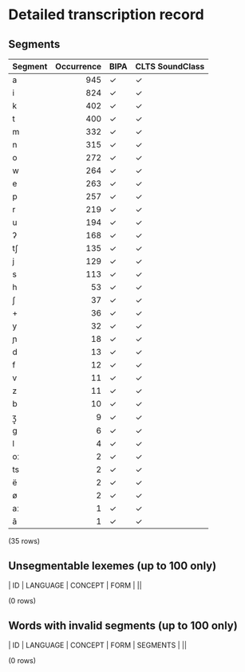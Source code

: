 
# Detailed transcription record

## Segments

| Segment | Occurrence | BIPA | CLTS SoundClass |
|:----------|-------------:|:-------|:------------------|
| a | 945 | ✓ | ✓ |
| i | 824 | ✓ | ✓ |
| k | 402 | ✓ | ✓ |
| t | 400 | ✓ | ✓ |
| m | 332 | ✓ | ✓ |
| n | 315 | ✓ | ✓ |
| o | 272 | ✓ | ✓ |
| w | 264 | ✓ | ✓ |
| e | 263 | ✓ | ✓ |
| p | 257 | ✓ | ✓ |
| r | 219 | ✓ | ✓ |
| u | 194 | ✓ | ✓ |
| ʔ | 168 | ✓ | ✓ |
| tʃ | 135 | ✓ | ✓ |
| j | 129 | ✓ | ✓ |
| s | 113 | ✓ | ✓ |
| h | 53 | ✓ | ✓ |
| ʃ | 37 | ✓ | ✓ |
| + | 36 | ✓ | ✓ |
| y | 32 | ✓ | ✓ |
| ɲ | 18 | ✓ | ✓ |
| d | 13 | ✓ | ✓ |
| f | 12 | ✓ | ✓ |
| v | 11 | ✓ | ✓ |
| z | 11 | ✓ | ✓ |
| b | 10 | ✓ | ✓ |
| ʒ̟ | 9 | ✓ | ✓ |
| g | 6 | ✓ | ✓ |
| l | 4 | ✓ | ✓ |
| oː | 2 | ✓ | ✓ |
| ts | 2 | ✓ | ✓ |
| ë | 2 | ✓ | ✓ |
| ø | 2 | ✓ | ✓ |
| aː | 1 | ✓ | ✓ |
| ã | 1 | ✓ | ✓ |

(35 rows)



## Unsegmentable lexemes (up to 100 only)

| ID | LANGUAGE | CONCEPT | FORM |
||

(0 rows)



## Words with invalid segments (up to 100 only)

| ID | LANGUAGE | CONCEPT | FORM | SEGMENTS |
||

(0 rows)


